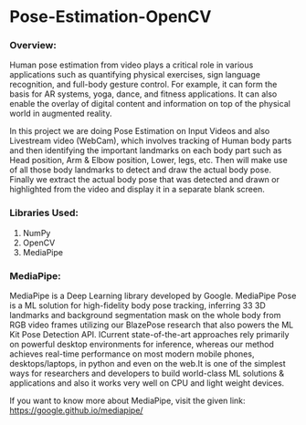 # Pose-Estimation-OpenCV

### Overview:
Human pose estimation from video plays a critical role in various applications such as quantifying physical exercises, sign language recognition, and full-body gesture control. For example, it can form the basis for AR systems, yoga, dance, and fitness applications. It can also enable the overlay of digital content and information on top of the physical world in augmented reality.
 
In this project we are doing Pose Estimation on Input Videos and also Livestream video (WebCam), which involves tracking of Human body parts and then identifying the important landmarks on each body part such as Head position, Arm & Elbow position, Lower, legs, etc. Then will make use of all those body landmarks to detect and draw the actual body pose. Finally we extract the actual body pose that was detected and drawn or highlighted from the video and display it in a separate blank screen.

### Libraries Used:
<ol>
  <li>NumPy</li>
  <li>OpenCV</li>
  <li>MediaPipe</li>
  </ol>

### MediaPipe:
MediaPipe is a Deep Learning library developed by Google. MediaPipe Pose is a ML solution for high-fidelity body pose tracking, inferring 33 3D landmarks and background segmentation mask on the whole body from RGB video frames utilizing our BlazePose research that also powers the ML Kit Pose Detection API. lCurrent state-of-the-art approaches rely primarily on powerful desktop environments for inference, whereas our method achieves real-time performance on most modern mobile phones, desktops/laptops, in python and even on the web.It is one of the simplest ways for researchers and developers to build world-class ML solutions & applications and also it works very well on CPU and light weight devices.

If you want to know more about MediaPipe, visit the given link:  https://google.github.io/mediapipe/
